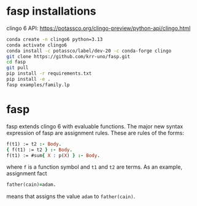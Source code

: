 # fasp installations

clingo 6 API: https://potassco.org/clingo-preview/python-api/clingo.html

```bash
conda create -n clingo6 python=3.13
conda activate clingo6
conda install -c potassco/label/dev-20 -c conda-forge clingo
git clone https://github.com/krr-uno/fasp.git
cd fasp
git pull
pip install -r requirements.txt
pip install -e .
fasp examples/family.lp
```

# fasp

fasp extends clingo 6 with evaluable functions. The major new syntax expression of fasp are assignment rules.
These are rules of the forms:
```prolog
f(t1) := t2 :- Body.
{ f(t1) := t2 } :- Body.
f(t1) := #sum{ X : p(X) } :- Body.
```
where ```f``` is a function symbol and ```t1``` and ```t2``` are terms.
As an example, assignment fact 
```prolog
father(cain)=adam.
```
means that assigns the value ```adam``` to ```father(cain)```.


